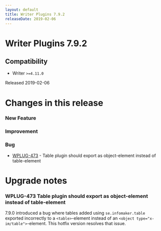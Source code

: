 ```yaml
---
layout: default
title: Writer Plugins 7.9.2
releaseDate: 2019-02-06
---
```

<div class="jumbotron">
    <h1>Writer Plugins 7.9.2</h1>    
    <h2>Compatibility</h2>
    <ul>
        <li>Writer <code>>=4.11.0</code></li>
    </ul>
</div>

Released 2019-02-06

 

# Changes in this release  


### New Feature 



### Improvement 



### Bug 

 * [WPLUG-473](https://jira.infomaker.se/browse/WPLUG-473) - Table plugin should export as object-element instead of table-element 




# Upgrade notes  
          
### WPLUG-473 Table plugin should export as object-element instead of table-element 
7.9.0 introduced a bug where tables added using `se.infomaker.table` exported incorrectly to a `<table>`-element instead of an `<object type="x-im/table">`-element. This hotfix version resolves that issue.   

